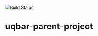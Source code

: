 [![Build Status](https://travis-ci.org/uqbar-project/uqbar-parent-project.svg)](https://travis-ci.org/uqbar-project/uqbar-parent-project)
# uqbar-parent-project

